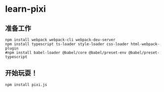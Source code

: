 # learn-pixi

## 准备工作

```shell
npm install webpack webpack-cli webpack-dev-server
npm install typescript ts-loader style-loader css-loader html-webpack-plugin
#npm install babel-loader @babel/core @babel/preset-env @babel/preset-typescript
```

## 开始玩耍！

```shell
npm install pixi.js
```
